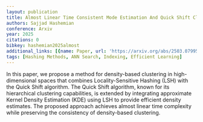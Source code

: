 ```yaml
---
layout: publication
title: Almost Linear Time Consistent Mode Estimation And Quick Shift Clustering
authors: Sajjad Hashemian
conference: Arxiv
year: 2025
citations: 0
bibkey: hashemian2025almost
additional_links: [{name: Paper, url: 'https://arxiv.org/abs/2503.07995'}]
tags: [Hashing Methods, ANN Search, Indexing, Efficient Learning]
---
```

In this paper, we propose a method for density-based clustering in
high-dimensional spaces that combines Locality-Sensitive Hashing (LSH) with the
Quick Shift algorithm. The Quick Shift algorithm, known for its hierarchical
clustering capabilities, is extended by integrating approximate Kernel Density
Estimation (KDE) using LSH to provide efficient density estimates. The proposed
approach achieves almost linear time complexity while preserving the
consistency of density-based clustering.